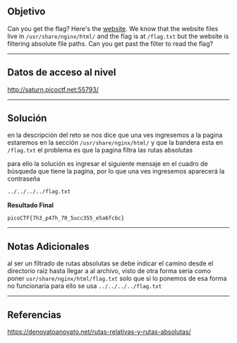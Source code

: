 ## Objetivo 

Can you get the flag? Here's the [website](http://saturn.picoctf.net:55793/). We know that the website files live in `/usr/share/nginx/html/` and the flag is at `/flag.txt` but the website is filtering absolute file paths. Can you get past the filter to read the flag?

---
## Datos de acceso al nivel 

http://saturn.picoctf.net:55793/

---
## Solución 

en la descripción del reto se nos dice que una ves ingresemos a la pagina estaremos en la sección `/usr/share/nginx/html/` y que la bandera esta en `/flag.txt` el problema es que la pagina filtra las rutas absolutas 

para ello la solución es ingresar el siguiente mensaje en el cuadro de búsqueda que tiene la pagina, por lo que una ves ingresemos aparecerá la contraseña 

``` bash
../../../../flag.txt
```

**Resultado Final**
```
picoCTF{7h3_p47h_70_5ucc355_e5a6fcbc}
```

---
## Notas Adicionales 

al ser un filtrado de rutas absolutas se debe indicar el camino desde el directorio raíz hasta llegar a al archivo, visto de otra forma seria como poner  `usr/share/nginx/html/flag.txt`  solo que si lo ponemos de esa forma no funcionaria para ello se usa `../../../../flag.txt`

---
## Referencias 
https://denovatoanovato.net/rutas-relativas-y-rutas-absolutas/
